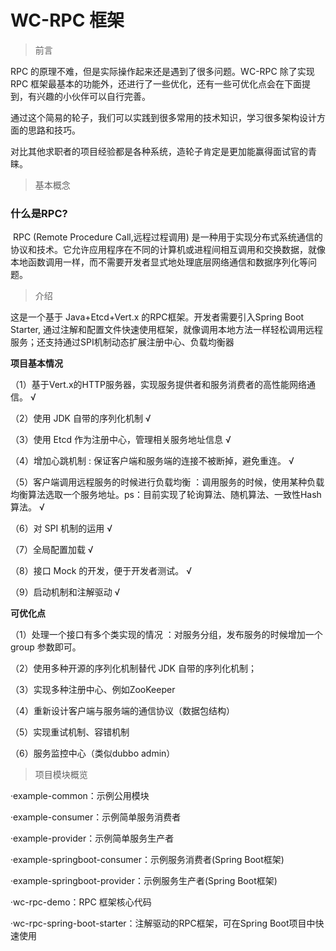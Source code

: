 #  WC-RPC 框架

> 前言

RPC 的原理不难，但是实际操作起来还是遇到了很多问题。WC-RPC 除了实现 RPC 框架最基本的功能外，还进行了一些优化，还有一些可优化点会在下面提到，有兴趣的小伙伴可以自行完善。

通过这个简易的轮子，我们可以实践到很多常用的技术知识，学习很多架构设计方面的思路和技巧。

对比其他求职者的项目经验都是各种系统，造轮子肯定是更加能赢得面试官的青睐。

> 基本概念

### 什么是RPC?

​		RPC (Remote Procedure Call,远程过程调用) 是一种用于实现分布式系统通信的协议和技术。它允许应用程序在不同的计算机或进程间相互调用和交换数据，就像本地函数调用一样，而不需要开发者显式地处理底层网络通信和数据序列化等问题。

> 介绍
>
这是一个基于 Java+Etcd+Vert.x 的RPC框架。开发者需要引入Spring Boot Starter, 通过注解和配置文件快速使用框架，就像调用本地方法一样轻松调用远程服务；还支持通过SPI机制动态扩展注册中心、负载均衡器

**项目基本情况**

（1）基于Vert.x的HTTP服务器，实现服务提供者和服务消费者的高性能网络通信。  √

（2）使用 JDK 自带的序列化机制  √

（3）使用 Etcd 作为注册中心，管理相关服务地址信息  √

（4）增加心跳机制 : 保证客户端和服务端的连接不被断掉，避免重连。  √

（5）客户端调用远程服务的时候进行负载均衡 ：调用服务的时候，使用某种负载均衡算法选取一个服务地址。ps：目前实现了轮询算法、随机算法、一致性Hash算法。  √

（6）对 SPI 机制的运用  √

（7）全局配置加载  √

（8）接口 Mock 的开发，便于开发者测试。  √

（9）启动机制和注解驱动  √

**可优化点**

（1）处理一个接口有多个类实现的情况 ：对服务分组，发布服务的时候增加一个 group 参数即可。

（2）使用多种开源的序列化机制替代 JDK 自带的序列化机制；

（3）实现多种注册中心、例如ZooKeeper

（4）重新设计客户端与服务端的通信协议（数据包结构）

（5）实现重试机制、容错机制

（6）服务监控中心（类似dubbo admin）


> 项目模块概览

·example-common：示例公用模块

·example-consumer：示例简单服务消费者

·example-provider：示例简单服务生产者

·example-springboot-consumer：示例服务消费者(Spring Boot框架)

·example-springboot-provider：示例服务生产者(Spring Boot框架)

·wc-rpc-demo：RPC 框架核心代码

·wc-rpc-spring-boot-starter：注解驱动的RPC框架，可在Spring Boot项目中快速使用